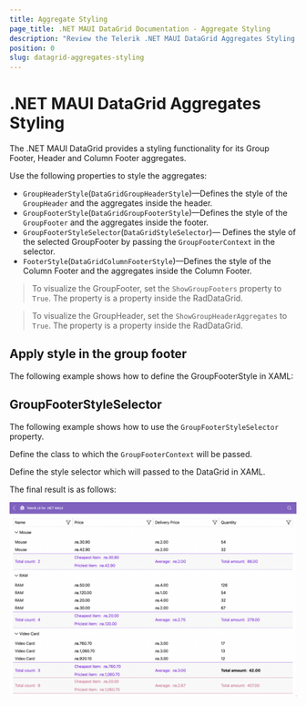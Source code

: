 ```yaml
---
title: Aggregate Styling
page_title: .NET MAUI DataGrid Documentation - Aggregate Styling
description: "Review the Telerik .NET MAUI DataGrid Aggregates Styling documentation article to learn more about all built in Aggregate Styling functions you can use."
position: 0
slug: datagrid-aggregates-styling
---
```


# .NET MAUI DataGrid Aggregates Styling

The .NET MAUI DataGrid provides a styling functionality for its Group Footer, Header and Column Footer aggregates.

Use the following properties to style the aggregates:

* `GroupHeaderStyle`(`DataGridGroupHeaderStyle`)&mdash;Defines the style of the `GroupHeader` and the aggregates inside the header.
* `GroupFooterStyle`(`DataGridGroupFooterStyle`)&mdash;Defines the style of the `GroupFooter` and the aggregates inside the footer.
* `GroupFooterStyleSelector`(`DataGridStyleSelector`)&mdash; Defines the style of the selected GroupFooter by passing the `GroupFooterContext` in the selector.
* `FooterStyle`(`DataGridColumnFooterStyle`)&mdash;Defines the style of the Column Footer and the aggregates inside the Column Footer. 

> To visualize the GroupFooter, set the `ShowGroupFooters` property to `True`. The property is a property inside the RadDataGrid.

> To visualize the GroupHeader, set the `ShowGroupHeaderAggregates` to `True`. The property is a property inside the RadDataGrid.

## Apply style in the group footer

The following example shows how to define the GroupFooterStyle in XAML:

<snippet id='datagrid-group-aggregate-styling-example'/>

## GroupFooterStyleSelector

The following example shows how to use the `GroupFooterStyleSelector` property.

Define the class to which the `GroupFooterContext` will be passed.

<snippet id='datagrid-group-aggregate-style-selector'/>

Define the style selector which will passed to the DataGrid in XAML.

<snippet id='datagrid-group-aggregate-style-selector-xaml'/>

The final result is as follows:

![Group Aggregate Style](../images/datagrid-grouping-aggregates.png)